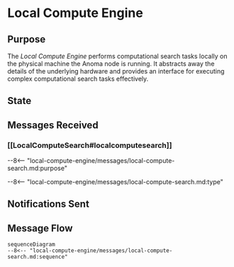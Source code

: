 <div class="engine" markdown>


# Local Compute Engine

## Purpose

<!-- --8<-- [start:purpose] -->

The *Local Compute Engine* performs computational search tasks locally on the physical machine the Anoma node is running. 
It abstracts away the details of the underlying hardware and 
provides an interface for executing complex computational search tasks effectively.

<!-- --8<-- [end:purpose] -->

## State


## Messages Received

### [[LocalComputeSearch#localcomputesearch]]

--8<-- "local-compute-engine/messages/local-compute-search.md:purpose"

--8<-- "local-compute-engine/messages/local-compute-search.md:type"


## Notifications Sent


## Message Flow


 <!-- --8<-- [start:messages] -->
 ```mermaid
 sequenceDiagram
 --8<-- "local-compute-engine/messages/local-compute-search.md:sequence"
 ```
 <!-- --8<-- [end:messages] -->

</div>